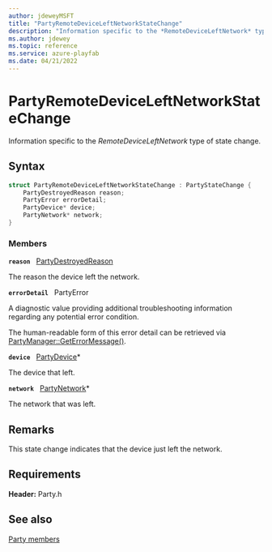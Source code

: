 ```yaml
---
author: jdeweyMSFT
title: "PartyRemoteDeviceLeftNetworkStateChange"
description: "Information specific to the *RemoteDeviceLeftNetwork* type of state change."
ms.author: jdewey
ms.topic: reference
ms.service: azure-playfab
ms.date: 04/21/2022
---
```


# PartyRemoteDeviceLeftNetworkStateChange  

Information specific to the *RemoteDeviceLeftNetwork* type of state change.  

## Syntax  
  
```cpp
struct PartyRemoteDeviceLeftNetworkStateChange : PartyStateChange {  
    PartyDestroyedReason reason;  
    PartyError errorDetail;  
    PartyDevice* device;  
    PartyNetwork* network;  
}  
```
  
### Members  
  
**`reason`** &nbsp; [PartyDestroyedReason](../enums/partydestroyedreason.md)  
  
The reason the device left the network.
  
**`errorDetail`** &nbsp; PartyError  
  
A diagnostic value providing additional troubleshooting information regarding any potential error condition.
  
The human-readable form of this error detail can be retrieved via [PartyManager::GetErrorMessage()](../classes/PartyManager/methods/partymanager_geterrormessage.md).
  
**`device`** &nbsp; [PartyDevice](../classes/PartyDevice/partydevice.md)*  
  
The device that left.
  
**`network`** &nbsp; [PartyNetwork](../classes/PartyNetwork/partynetwork.md)*  
  
The network that was left.
  
## Remarks  
  
This state change indicates that the device just left the network.
  
## Requirements  
  
**Header:** Party.h
  
## See also  
[Party members](../party_members.md)  

  
  
